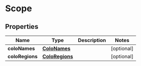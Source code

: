 # Scope

## Properties
Name | Type | Description | Notes
------------ | ------------- | ------------- | -------------
**coloNames** | [**ColoNames**](ColoNames.md) |  |  [optional]
**coloRegions** | [**ColoRegions**](ColoRegions.md) |  |  [optional]
